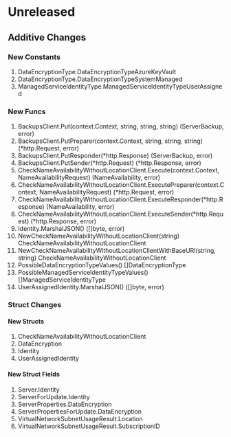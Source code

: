 # Unreleased

## Additive Changes

### New Constants

1. DataEncryptionType.DataEncryptionTypeAzureKeyVault
1. DataEncryptionType.DataEncryptionTypeSystemManaged
1. ManagedServiceIdentityType.ManagedServiceIdentityTypeUserAssigned

### New Funcs

1. BackupsClient.Put(context.Context, string, string, string) (ServerBackup, error)
1. BackupsClient.PutPreparer(context.Context, string, string, string) (*http.Request, error)
1. BackupsClient.PutResponder(*http.Response) (ServerBackup, error)
1. BackupsClient.PutSender(*http.Request) (*http.Response, error)
1. CheckNameAvailabilityWithoutLocationClient.Execute(context.Context, NameAvailabilityRequest) (NameAvailability, error)
1. CheckNameAvailabilityWithoutLocationClient.ExecutePreparer(context.Context, NameAvailabilityRequest) (*http.Request, error)
1. CheckNameAvailabilityWithoutLocationClient.ExecuteResponder(*http.Response) (NameAvailability, error)
1. CheckNameAvailabilityWithoutLocationClient.ExecuteSender(*http.Request) (*http.Response, error)
1. Identity.MarshalJSON() ([]byte, error)
1. NewCheckNameAvailabilityWithoutLocationClient(string) CheckNameAvailabilityWithoutLocationClient
1. NewCheckNameAvailabilityWithoutLocationClientWithBaseURI(string, string) CheckNameAvailabilityWithoutLocationClient
1. PossibleDataEncryptionTypeValues() []DataEncryptionType
1. PossibleManagedServiceIdentityTypeValues() []ManagedServiceIdentityType
1. UserAssignedIdentity.MarshalJSON() ([]byte, error)

### Struct Changes

#### New Structs

1. CheckNameAvailabilityWithoutLocationClient
1. DataEncryption
1. Identity
1. UserAssignedIdentity

#### New Struct Fields

1. Server.Identity
1. ServerForUpdate.Identity
1. ServerProperties.DataEncryption
1. ServerPropertiesForUpdate.DataEncryption
1. VirtualNetworkSubnetUsageResult.Location
1. VirtualNetworkSubnetUsageResult.SubscriptionID
